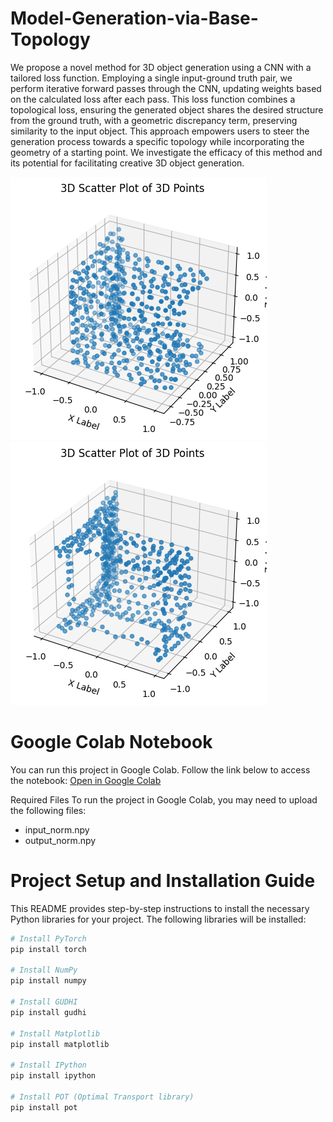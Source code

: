 # Model-Generation-via-Base-Topology
We propose a novel method for 3D object generation using a CNN with a tailored loss function. Employing a single input-ground truth pair, we perform iterative forward passes through the CNN, updating weights based on the calculated loss after each pass. This loss function combines a topological loss, ensuring the generated object shares the desired structure from the ground truth, with a geometric discrepancy term, preserving similarity to the input object. This approach empowers users to steer the generation process towards a specific topology while incorporating the geometry of a starting point. We investigate the efficacy of this method and its potential for facilitating creative 3D object generation.

<img class="image-align-left" src="images/input_norm.png"/><img class="image-align-left" src="images/target_norm.png"/>

# Google Colab Notebook
You can run this project in Google Colab. Follow the link below to access the notebook:
[Open in Google Colab](https://colab.research.google.com/drive/1_5qBaX5I-S2PAUe3SM5r1GB7TRnD1twj?usp=sharing)

  Required Files
  To run the project in Google Colab, you may need to upload the following files:
  - input_norm.npy
  - output_norm.npy

# Project Setup and Installation Guide
This README provides step-by-step instructions to install the necessary Python libraries for your project. The following libraries will be installed:

```bash
# Install PyTorch
pip install torch

# Install NumPy
pip install numpy

# Install GUDHI
pip install gudhi

# Install Matplotlib
pip install matplotlib

# Install IPython
pip install ipython

# Install POT (Optimal Transport library)
pip install pot
```



